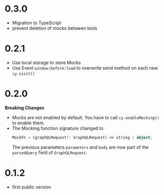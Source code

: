 # 0.3.0
* Migration to TypeScript
* prevent deletion of mocks between tests 

# 0.2.1
* Use local storage to store Mocks 
* Use Event `window:before:load` to overwrite send method on each new `cy.visit()`

# 0.2.0
 
**Breaking Changes**

* Mocks are not enabled by default. You have to call `cy.enableMocking()` to enable them.
* The Mocking function signature changed to 
  ```ts
  MockFn = (graphQLRequest?: GraphQLRequest) => string | object;
  ```   
  The previous parameters `parameters` and `body` are now part of the `parsedQuery` field of `GraphQLRequest`.

# 0.1.2
* first public version

